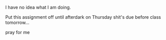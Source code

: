 I have no idea what I am doing.

Put this assignment off until afterdark on Thursday
shit's due before class tomorrow...

pray for me
